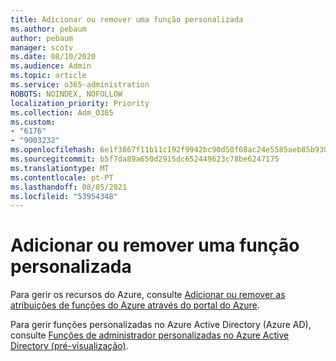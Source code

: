 ```yaml
---
title: Adicionar ou remover uma função personalizada
ms.author: pebaum
author: pebaum
manager: scotv
ms.date: 08/10/2020
ms.audience: Admin
ms.topic: article
ms.service: o365-administration
ROBOTS: NOINDEX, NOFOLLOW
localization_priority: Priority
ms.collection: Adm_O365
ms.custom:
- "6176"
- "9003232"
ms.openlocfilehash: 6e1f3867f11b11c192f9942bc90d50f68ac24e5585aeb85b930b7c264f282d07
ms.sourcegitcommit: b5f7da89a650d2915dc652449623c78be6247175
ms.translationtype: MT
ms.contentlocale: pt-PT
ms.lasthandoff: 08/05/2021
ms.locfileid: "53954348"
---
```

# <a name="add-or-remove-a-custom-role"></a>Adicionar ou remover uma função personalizada

Para gerir os recursos do Azure, consulte [Adicionar ou remover as atribuições de funções do Azure através do portal do Azure](https://docs.microsoft.com/azure/role-based-access-control/role-assignments-portal).

Para gerir funções personalizadas no Azure Active Directory (Azure AD), consulte [Funções de administrador personalizadas no Azure Active Directory (pré-visualização)](https://docs.microsoft.com/azure/active-directory/users-groups-roles/roles-custom-overview).
